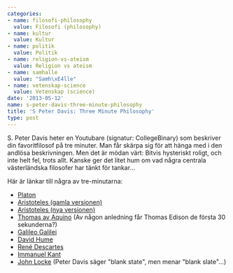 ```yaml
---
categories:
- name: filosofi-philosophy
  value: Filosofi (philosophy)
- name: kultur
  value: Kultur
- name: politik
  value: Politik
- name: religion-vs-ateism
  value: Religion vs ateism
- name: samhalle
  value: "Samh\xE4lle"
- name: vetenskap-science
  value: Vetenskap (science)
date: '2013-05-12'
name: s-peter-davis-three-minute-philosophy
title: 'S Peter Davis: Three Minute Philosophy'
type: post
---
```

S. Peter Davis heter en Youtubare (signatur: CollegeBinary) som beskriver din favoritfilosof på tre minuter. Man får skärpa sig för att hänga med i den andlösa beskrivningen. Men det är mödan värt: Bitvis hysteriskt roligt, och inte helt fel, trots allt. Kanske ger det litet hum om vad några centrala västerländska filosofer har tänkt för tankar...

Här är länkar till några av tre-minutarna:

- [Platon](http://www.youtube.com/watch?v=q34MHpBu0Oo)
- [Aristoteles (gamla versionen)](http://www.youtube.com/watch?v=Tm0Uq08xXhY)
- [Aristoteles (nya versionen)](http://www.youtube.com/watch?v=tbgHbzrL3d0)
- [Thomas av Aquino](http://www.youtube.com/watch?v=Mz_iGGGMddw) (Av någon anledning får Thomas Edison de första 30 sekunderna?)
- [Galileo Galilei](http://www.youtube.com/watch?v=w1awvC1l7mM)
- [David Hume](http://www.youtube.com/watch?v=r3QZ2Ko-FOg)
- [René Descartes](http://www.youtube.com/watch?v=BHihkRwisbE)
- [Immanuel Kant](http://www.youtube.com/watch?v=xwOCmJevigw)
- [John Locke](http://www.youtube.com/watch?v=X-buzVjYQvY) (Peter Davis säger "blank state", men menar "blank slate"...)


